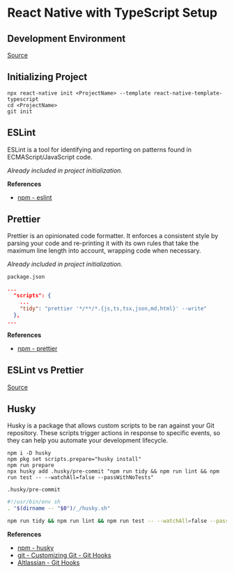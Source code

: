 # React Native with TypeScript Setup

## Development Environment

[Source](https://reactnative.dev/docs/environment-setup)

## Initializing Project

```
npx react-native init <ProjectName> --template react-native-template-typescript
cd <ProjectName>
git init
```

## ESLint

ESLint is a tool for identifying and reporting on patterns found in ECMAScript/JavaScript code.

*Already included in project initialization.*

**References**

- [npm - eslint](https://www.npmjs.com/package/eslint)

## Prettier

Prettier is an opinionated code formatter. It enforces a consistent style by parsing your code and re-printing it with its own rules that take the maximum line length into account, wrapping code when necessary.

*Already included in project initialization.*

`package.json`

```json
...
  "scripts": {
    ...
    "tidy": "prettier '*/**/*.{js,ts,tsx,json,md,html}' --write"
  },
...
```

**References**

- [npm - prettier](https://www.npmjs.com/package/prettier)

## ESLint vs Prettier

[Source](https://blog.logrocket.com/using-prettier-eslint-automate-formatting-fixing-javascript/#managing-eslint-rules-avoid-conflict-prettier)

## Husky

Husky is a package that allows custom scripts to be ran against your Git repository. These scripts trigger actions in response to specific events, so they can help you automate your development lifecycle.

```
npm i -D husky
npm pkg set scripts.prepare="husky install"
npm run prepare
npx husky add .husky/pre-commit "npm run tidy && npm run lint && npm run test -- --watchAll=false --passWithNoTests"
```

`.husky/pre-commit`

```sh
#!/usr/bin/env sh
. "$(dirname -- "$0")/_/husky.sh"

npm run tidy && npm run lint && npm run test -- --watchAll=false --passWithNoTests
```

**References**

- [npm - husky](https://www.npmjs.com/package/husky)
- [git - Customizing Git - Git Hooks](https://git-scm.com/book/en/v2/Customizing-Git-Git-Hooks)
- [Altlassian - Git Hooks](https://www.atlassian.com/git/tutorials/git-hooks)
